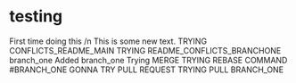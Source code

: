 # testing
First time doing this /n
This is some new text.
TRYING CONFLICTS_README_MAIN
TRYING README_CONFLICTS_BRANCHONE
branch_one
Added branch_one
Trying MERGE
TRYING REBASE COMMAND #BRANCH_ONE
GONNA TRY PULL REQUEST
TRYING PULL BRANCH_ONE
